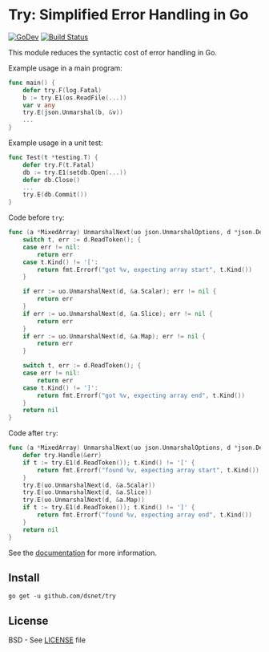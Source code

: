 # Try: Simplified Error Handling in Go

[![GoDev](https://img.shields.io/static/v1?label=godev&message=reference&color=00add8)][godev]
[![Build Status](https://github.com/dsnet/try/actions/workflows/test.yml/badge.svg?branch=master)][actions]

This module reduces the syntactic cost of error handling in Go.

Example usage in a main program:

```go
func main() {
    defer try.F(log.Fatal)
    b := try.E1(os.ReadFile(...))
    var v any
    try.E(json.Unmarshal(b, &v))
    ...
}
```

Example usage in a unit test:

```go
func Test(t *testing.T) {
    defer try.F(t.Fatal)
    db := try.E1(setdb.Open(...))
    defer db.Close()
    ...
    try.E(db.Commit())
}
```

Code before `try`:

```go
func (a *MixedArray) UnmarshalNext(uo json.UnmarshalOptions, d *json.Decoder) error {
    switch t, err := d.ReadToken(); {
    case err != nil:
        return err
    case t.Kind() != '[':
        return fmt.Errorf("got %v, expecting array start", t.Kind())
    }

    if err := uo.UnmarshalNext(d, &a.Scalar); err != nil {
        return err
    }
    if err := uo.UnmarshalNext(d, &a.Slice); err != nil {
        return err
    }
    if err := uo.UnmarshalNext(d, &a.Map); err != nil {
        return err
    }

    switch t, err := d.ReadToken(); {
    case err != nil:
        return err
    case t.Kind() != ']':
        return fmt.Errorf("got %v, expecting array end", t.Kind())
    }
    return nil
}
```

Code after `try`:

```go
func (a *MixedArray) UnmarshalNext(uo json.UnmarshalOptions, d *json.Decoder) (err error) {
    defer try.Handle(&err)
    if t := try.E1(d.ReadToken()); t.Kind() != '[' {
        return fmt.Errorf("found %v, expecting array start", t.Kind())
    }
    try.E(uo.UnmarshalNext(d, &a.Scalar))
    try.E(uo.UnmarshalNext(d, &a.Slice))
    try.E(uo.UnmarshalNext(d, &a.Map))
    if t := try.E1(d.ReadToken()); t.Kind() != ']' {
        return fmt.Errorf("found %v, expecting array end", t.Kind())
    }
    return nil
}
```

See the [documentation][godev] for more information.

[godev]: https://pkg.go.dev/github.com/dsnet/try
[actions]: https://github.com/dsnet/try/actions

## Install

```
go get -u github.com/dsnet/try
```

## License

BSD - See [LICENSE][license] file

[license]: https://github.com/dsnet/try/blob/master/LICENSE.md